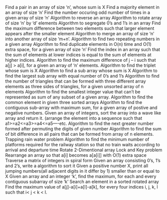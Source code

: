 Find a pair in an array of size ‘n’, whose sum is X
Find a majority element in an array of size ‘n’
Find the number occuring odd number of times in a given array of size ‘n’
Algorithm to reverse an array
Algorithm to rotate array of size ‘n’ by ‘d’ elements
Algorithm to segregate 0’s and 1’s in an array
Find the maximum difference between two elements such that larger element appears after the smaller element
Algorithm to merge an array of size ‘n’ into another array of size ‘m+n’.
Algorithm to find two repeating numbers in a given array
Algorithm to find duplicate elements in O(n) time and O(1) extra space, for a given array of size ‘n’
Find the index in an array such that the sum of elements at lower indices is equal to the sum of elements at higher indices.
Algorithm to find the maximum difference of j – i such that a[j] > a[i], for a given an array of ‘n’ elements.
Algorithm to find the triplet whose sum is X
Algorithm to find a sub array whose sum is X
Algorithm to find the largest sub array with equal number of 0’s and 1’s
Algorithm to find the number of triangles that can be formed with three different array elements as three sides of triangles, for a given unsorted array of n elements
Algorithm to find the smallest integer value that can’t be represented as sum of any subset of a given array.
Algorithm to find the common element in given three sorted arrays
Algorithm to find the contiguous sub-array with maximum sum, for a given array of postive and negative numbers.
Given an array of integers, sort the array into a wave like array and return it. (arrange the element into a sequence such that a1>=a2<=a3>=a4<=a5—-etc.
Algorithm to find the next greater number formed after permuting the digits of given number
Algorithm to find the sum of bit difference in all pairs that can be formed from array of n elements.
Trapping rain water problem
Algorithm to find the minimum number of platforms required for the railway station so that no train waits according to arrival and departure time
Rotate 2-Dimentional array
Lock and Key problem
Rearrange an array so that a[i] becomes a[a[i]] with O(1) extra space
Traverse a matrix of integers in spiral form
Given an array consisting 0’s, 1’s and 2’s, write a algorithm to sort it
Given a positive number X, print all jumping numbers(all adjacent digits in it differ by 1) smaller than or equal to X
Given an array and an integer ‘k’, find the maximum, for each and every contiguous subarray of size ‘k’
Search an element in a sorted rotated array
Find the maximum value of a[j]-a[i]+a[l]-a[k], for every four indices i, j, k, l such that i< j < k < l.
